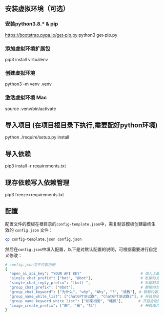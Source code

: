 ## 安装虚拟环境（可选）
### 安装python3.8.* & pip
https://bootstrap.pypa.io/get-pip.py
python3 get-pip.py

### 添加虚拟环境扩展包
pip3 install virtualenv

### 创建虚拟环境
python3 -m venv .venv

### 激活虚拟环境 Mac
source .venv/bin/activate


## 导入项目 (在项目根目录下执行,需要配好python环境)
python ./require/setup.py install

## 导入依赖
pip3 install -r requirements.txt

## 现存依赖写入依赖管理
pip3 freeze>requirements.txt

## 配置

配置文件的模板在根目录的`config-template.json`中，需复制该模板创建最终生效的 `config.json` 文件：

```bash
cp config-template.json config.json
```

然后在`config.json`中填入配置，以下是对默认配置的说明，可根据需要进行自定义修改：

```bash
# config.json文件内容示例
{ 
  "open_ai_api_key": "YOUR API KEY"                           # 填入上面创建的 OpenAI API KEY
  "single_chat_prefix": ["bot", "@bot"],                      # 私聊时文本需要包含该前缀才能触发机器人回复
  "single_chat_reply_prefix": "[bot] ",                       # 私聊时自动回复的前缀，用于区分真人
  "group_chat_prefix": ["@bot"],                              # 群聊时包含该前缀则会触发机器人回复
  "group_chat_keyword": ["为什么", "why", "Why", "?", "请教"], # 群聊内容包含其中任意字符串，将会触发机器人回复
  "group_name_white_list": ["ChatGPT测试群", "ChatGPT测试群2"], # 开启自动回复的群名称列表
  "group_name_keyword_white_list": ["相亲相爱", "瞎侃"],       # 开启自动回复的群名称关键字列表（群名称含关键字即可匹配上）
  "image_create_prefix": ["画", "看", "找"]                    # 开启图片回复的前缀
}
```